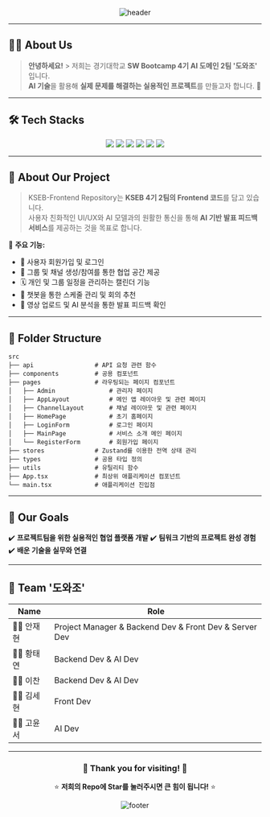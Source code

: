 <div align="center">
  
  ![header](https://capsule-render.vercel.app/api?type=waving&color=0:d5ccff,100:f4ffad&height=240&text=KSEB-AI%202팀%20'도와조'의%20Frontend%20Repository&animation=fadeIn&fontColor=6a5858&fontSize=35&fontAlignY=40&desc=경기대학교%20SW%20Bootcamp%204기%20AI%20도메인%20Team%202&descAlignY=60)

</div>

---

## 🧑‍💻 About Us
> **안녕하세요!** > 저희는 경기대학교 **SW Bootcamp 4기 AI 도메인 2팀 '도와조'** 입니다.  
> **AI 기술**을 활용해 **실제 문제를 해결하는 실용적인 프로젝트**를 만들고자 합니다. 🚀

---

## 🛠️ Tech Stacks

<p align="center">
  <img src="https://img.shields.io/badge/React-61DAFB?style=for-the-badge&logo=React&logoColor=black"/>
  <img src="https://img.shields.io/badge/TypeScript-3178C6?style=for-the-badge&logo=TypeScript&logoColor=white"/>
  <img src="https://img.shields.io/badge/Vite-646CFF?style=for-the-badge&logo=Vite&logoColor=white"/>
  <img src="https://img.shields.io/badge/Zustand-4A4A4A?style=for-the-badge&logo=Zustand&logoColor=white"/>
  <img src="https://img.shields.io/badge/axios-5A29E4?style=for-the-badge&logo=axios&logoColor=white"/>
  <img src="https://img.shields.io/badge/CSS%20Modules-000000?style=for-the-badge&logo=css-modules&logoColor=white"/>
</p>

---

## 📂 About Our Project

> KSEB-Frontend Repository는 **KSEB 4기 2팀의 Frontend 코드**를 담고 있습니다.  
> 사용자 친화적인 UI/UX와 AI 모델과의 원활한 통신을 통해 **AI 기반 발표 피드백 서비스**를 제공하는 것을 목표로 합니다.

📌 **주요 기능:**
- 📝 사용자 회원가입 및 로그인
- 🤝 그룹 및 채널 생성/참여를 통한 협업 공간 제공
- 🗓️ 개인 및 그룹 일정을 관리하는 캘린더 기능
- 🤖 챗봇을 통한 스케줄 관리 및 회의 추천
- 🎥 영상 업로드 및 AI 분석을 통한 발표 피드백 확인

---

## 🌳 Folder Structure

```
src
├── api                 # API 요청 관련 함수
├── components          # 공용 컴포넌트
├── pages               # 라우팅되는 페이지 컴포넌트
│   ├── Admin               # 관리자 페이지
│   ├── AppLayout           # 메인 앱 레이아웃 및 관련 페이지
│   ├── ChannelLayout       # 채널 레이아웃 및 관련 페이지
│   ├── HomePage            # 초기 홈페이지
│   ├── LoginForm           # 로그인 페이지
│   ├── MainPage            # 서비스 소개 메인 페이지
│   └── RegisterForm        # 회원가입 페이지
├── stores              # Zustand를 이용한 전역 상태 관리
├── types               # 공용 타입 정의
├── utils               # 유틸리티 함수
├── App.tsx             # 최상위 애플리케이션 컴포넌트
└── main.tsx            # 애플리케이션 진입점
```

---

## 🚀 Our Goals
✔️ **프로젝트팀을 위한 실용적인 협업 플랫폼 개발** ✔️ **팀워크 기반의 프로젝트 완성 경험** ✔️ **배운 기술을 실무와 연결**

---

## 🤝 Team '도와조'

| Name | Role |
|------|------|
| 🧑‍🎓 안재현 | Project Manager & Backend Dev & Front Dev & Server Dev |
| 🧑‍🎓 황태연 | Backend Dev & AI Dev |
| 🧑‍🎓 이찬 | Backend Dev & AI Dev |
| 🧑‍🎓 김세현 | Front Dev |
| 🧑‍🎓 고윤서 | AI Dev |

---

<div align="center">

### 🌟 Thank you for visiting! 🌟  
⭐️ **저희의 Repo에 Star를 눌러주시면 큰 힘이 됩니다!** ⭐️  

![footer](https://capsule-render.vercel.app/api?type=waving&color=0:f4ffad,100:d5ccff&height=120&section=footer)

</div>
